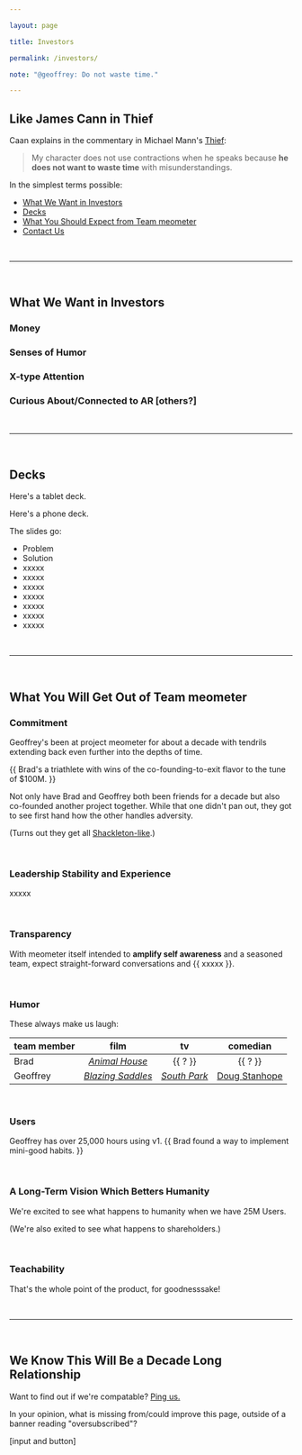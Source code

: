 ```yaml
---

layout: page

title: Investors

permalink: /investors/

note: "@geoffrey: Do not waste time."

---
```


<!-- calls to action -->
[beta-signup]: https://beta.meometer.com

<!-- local -->
[investors]: /investors/
[about-actions]: /features/about-actions/
[about-intents]: /features/about-intents/
[about-projects]: /features/about-projects/
[about-nudges]: /features/about-nudges/

<!-- in page -->
[we-want]: /investors/#we-want
[decks]: /investors/#decks
[expectations]: /investors/#expectations
[contact]: /investors/#contact

<!-- external -->
[film-thief]: https://imdb.com/thief
[pomodoro-tool]: https://wikipedia.com/pomodoro-tool/
[shackleton-official]: http://www.ernestshackleton.net/
[stanhope-yelp]: https://www.yelp.com/user_details?userid=kGbRvQ1iEQus_kJ_54RtZA
[imdb-blazing-saddles]: http://www.imdb.com/title/tt0071230/?ref_=nv_sr_1
[imdb-animal-house]: http://www.imdb.com/title/tt0077975/?ref_=fn_al_tt_1
[south-park]: http://southpark.cc.com/

<!-- images -->
[image-001]: https://meometer.github.io/assets/assets/image-001.jpg "Title 001"
[image-002]: https://meometer.github.io/assets/assets/image-002.jpg "Title 002"
[image-003]: https://meometer.github.io/assets/assets/image-003.jpg "Title 003"
[image-004]: https://meometer.github.io/assets/assets/image-004.jpg "Title 004"
[image-005]: https://meometer.github.io/assets/assets/image-005.jpg "Title 005"
[image-006]: https://meometer.github.io/assets/assets/image-006.jpg "Title 006"
[image-007]: https://meometer.github.io/assets/assets/image-007.jpg "Title 007"
[image-008]: https://meometer.github.io/assets/assets/image-008.jpg "Title 008"
[image-009]: https://meometer.github.io/assets/assets/image-009.jpg "Title 009"
[image-010]: https://meometer.github.io/assets/assets/image-010.jpg "Title 010"
[image-011]: https://meometer.github.io/assets/assets/image-011.jpg "Title 011"


## Like James Cann in Thief

Caan explains in the commentary in Michael Mann's [Thief][film-thief]:

> My character does not use contractions when he speaks because **he does not want to waste time** with misunderstandings.

In the simplest terms possible:
- [What We Want in Investors][we-want]
- [Decks][decks]
- [What You Should Expect from Team meometer][expectations]
- [Contact Us][contact]

<br/>

___

<br/>

<span id="we-want"></span>

## What We Want in Investors

### Money


### Senses of Humor


### X-type Attention


### Curious About/Connected to AR [others?]

<br/>

___

<br/>

<span id="decks"></span>

## Decks

Here's a tablet deck.

Here's a phone deck.

The slides go:

- Problem
- Solution
- xxxxx
- xxxxx
- xxxxx
- xxxxx
- xxxxx
- xxxxx
- xxxxx

<br/>

___

<br/>

<span id="expectations"></span>

## What You Will Get Out of Team meometer

### Commitment

Geoffrey's been at project meometer for about a decade with tendrils extending back even further into the depths of time.

{{ Brad's a triathlete with wins of the co-founding-to-exit flavor to the tune of $100M. }}

Not only have Brad and Geoffrey both been friends for a decade but also co-founded another project together. While that one didn't pan out, they got to see first hand how the other handles adversity.

(Turns out they get all [Shackleton-like][shackleton-official].)



<br/>

### Leadership Stability and Experience

xxxxx


<br/>

### Transparency

With meometer itself intended to **amplify self awareness** and a seasoned team, expect straight-forward conversations and {{ xxxxx }}.


<br/>

### Humor

These always make us laugh:

| team member | film                | tv            | comedian              |
| ----------- | :----:              | :--:          | :---------:           |
| Brad        | [_Animal House_][imdb-animal-house]      | {{ ? }}       | {{ ? }}          |
| Geoffrey    | [_Blazing Saddles_][imdb-blazing-saddles]   | [_South Park_][south-park]  | [Doug Stanhope][stanhope-yelp] |


<br/>

### Users

Geoffrey has over 25,000 hours using v1. {{ Brad found a way to implement mini-good habits. }}



<br/>

### A Long-Term Vision Which Betters Humanity

We're excited to see what happens to humanity when we have 25M Users.

(We're also exited to see what happens to shareholders.)





<br/>

### Teachability

That's the whole point of the product, for goodnesssake!


<br/>

___

<br/>

<span id="contact"></span>

## We Know This Will Be a Decade Long Relationship

Want to find out if we're compatable? [Ping us.](info@meometer.com)

In your opinion, what is missing from/could improve this page, outside of a banner reading "oversubscribed"? 

[input and button]
